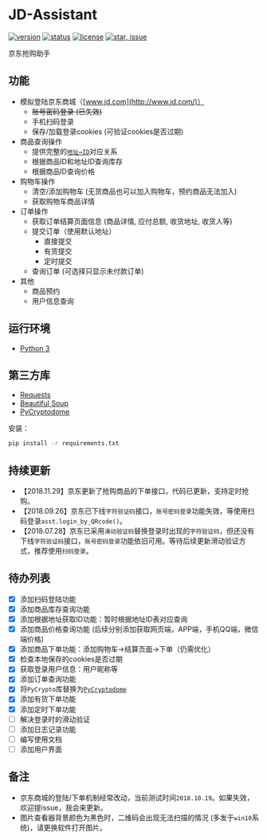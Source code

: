 # JD-Assistant

[![version](https://img.shields.io/badge/python-3.4+-blue.svg)](https://www.python.org/download/releases/3.4.0/) 
[![status](https://img.shields.io/badge/status-stable-green.svg)](https://github.com/tychxn/jd-assistant)
[![license](https://img.shields.io/badge/license-MIT-blue.svg)](./LICENSE)
[![star, issue](https://img.shields.io/badge/star%2C%20issue-welcome-brightgreen.svg)](https://github.com/tychxn/jd-assistant)

京东抢购助手

## 功能

- 模拟登陆京东商城（[www.jd.com](http://www.jd.com/)）
  - ~~账号密码登录 (已失效)~~
  - 手机扫码登录
  - 保存/加载登录cookies (可验证cookies是否过期)
- 商品查询操作
  - 提供完整的[`地址⇔ID`](./area_id/)对应关系
  - 根据商品ID和地址ID查询库存
  - 根据商品ID查询价格
- 购物车操作
  - 清空/添加购物车 (无货商品也可以加入购物车，预约商品无法加入)
  - 获取购物车商品详情
- 订单操作
  - 获取订单结算页面信息 (商品详情, 应付总额, 收货地址, 收货人等)
  - 提交订单（使用默认地址）
    - 直接提交
    - 有货提交
    - 定时提交
  - 查询订单 (可选择只显示未付款订单)
- 其他
  - 商品预约
  - 用户信息查询

## 运行环境

- [Python 3](https://www.python.org/)

## 第三方库

- [Requests](http://docs.python-requests.org/en/master/)
- [Beautiful Soup](https://www.crummy.com/software/BeautifulSoup/bs4/doc/)
- [PyCryptodome](https://github.com/Legrandin/pycryptodome)

安装：
```sh
pip install -r requirements.txt
```

## 持续更新

- 【2018.11.29】京东更新了抢购商品的下单接口，代码已更新，支持定时抢购。
- 【2018.09.26】京东已下线`字符验证码`接口，`账号密码登录`功能失效，等使用扫码登录`asst.login_by_QRcode()`。
- 【2018.07.28】京东已采用`滑动验证码`替换登录时出现的`字符验证码`，但还没有下线`字符验证码`接口，`账号密码登录`功能依旧可用。等待后续更新滑动验证方式，推荐使用`扫码登录`。

## 待办列表

- [x] 添加扫码登陆功能
- [x] 添加商品库存查询功能
- [x] 添加根据地址获取ID功能：暂时根据地址ID表对应查询
- [x] 添加商品价格查询功能 (后续分别添加获取网页端，APP端，手机QQ端，微信端价格)
- [x] 添加商品下单功能：添加购物车->结算页面->下单（仍需优化）
- [x] 检查本地保存的cookies是否过期
- [x] 获取登录用户信息：用户昵称等
- [x] 添加订单查询功能
- [x] 将`PyCrypto`库替换为[`PyCryptodome`](https://github.com/Legrandin/pycryptodome)
- [x] 添加有货下单功能
- [x] 添加定时下单功能
- [ ] 解决登录时的滑动验证
- [ ] 添加日志记录功能
- [ ] 编写使用文档
- [ ] 添加用户界面

## 备注

- 京东商城的登陆/下单机制经常改动，当前测试时间`2018.10.19`。如果失效，欢迎提issue，我会来更新。
- 图片查看器背景颜色为黑色时，二维码会出现无法扫描的情况 (多发于`win10`系统)，请更换软件打开图片。

